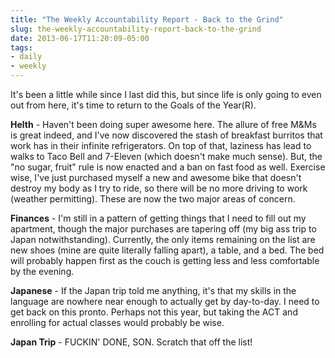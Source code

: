 ```yaml
---
title: "The Weekly Accountability Report - Back to the Grind"
slug: the-weekly-accountability-report-back-to-the-grind
date: 2013-06-17T11:20:09-05:00
tags:
- daily
- weekly
---
```

It's been a little while since I last did this, but since life is only going to even out from here, it's time to return to the Goals of the Year(R).

**Helth** - Haven't been doing super awesome here. The allure of free M&Ms is great indeed, and I've now discovered the stash of breakfast burritos that work has in their infinite refrigerators. On top of that, laziness has lead to walks to Taco Bell and 7-Eleven (which doesn't make much sense). But, the "no sugar, fruit" rule is now enacted and a ban on fast food as well. Exercise wise, I've just purchased myself a new and awesome bike that doesn't destroy my body as I try to ride, so there will be no more driving to work (weather permitting). These are now the two major areas of concern.

**Finances** - I'm still in a pattern of getting things that I need to fill out my apartment, though the major purchases are tapering off (my big ass trip to Japan notwithstanding). Currently, the only items remaining on the list are new shoes (mine are quite literally falling apart), a table, and a bed. The bed will probably happen first as the couch is getting less and less comfortable by the evening.

**Japanese** - If the Japan trip told me anything, it's that my skills in the language are nowhere near enough to actually get by day-to-day. I need to get back on this pronto. Perhaps not this year, but taking the ACT and enrolling for actual classes would probably be wise.

**Japan Trip** - FUCKIN' DONE, SON. Scratch that off the list!
